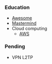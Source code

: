 
### Education
- [Awesome](https://github.com/sindresorhus/awesome)
- [Mastermind](https://www.mastermind.ac/)
- Cloud computing
	- [AWS](https://aws.amazon.com/training/)


### Pending
- VPN L2TP




